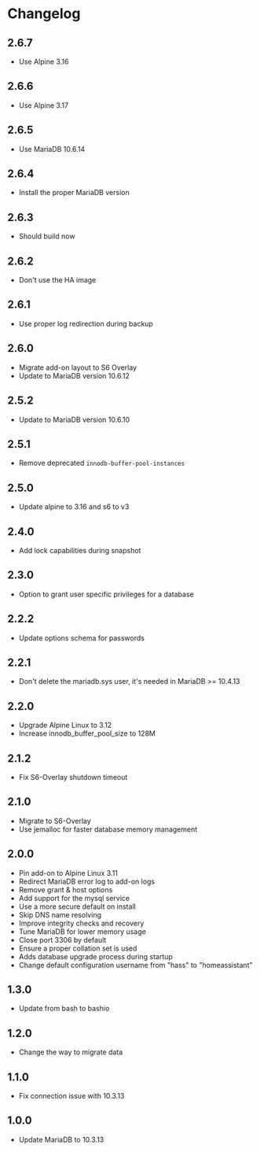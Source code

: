 # Changelog

## 2.6.7
- Use Alpine 3.16

## 2.6.6
- Use Alpine 3.17

## 2.6.5
- Use MariaDB 10.6.14

## 2.6.4
- Install the proper MariaDB version

## 2.6.3
- Should build now

## 2.6.2
- Don't use the HA image

## 2.6.1

- Use proper log redirection during backup

## 2.6.0

- Migrate add-on layout to S6 Overlay
- Update to MariaDB version 10.6.12

## 2.5.2

- Update to MariaDB version 10.6.10

## 2.5.1

- Remove deprecated `innodb-buffer-pool-instances`

## 2.5.0

- Update alpine to 3.16 and s6 to v3

## 2.4.0

- Add lock capabilities during snapshot

## 2.3.0

- Option to grant user specific privileges for a database

## 2.2.2

- Update options schema for passwords

## 2.2.1
- Don't delete the mariadb.sys user, it's needed in MariaDB >= 10.4.13

## 2.2.0

- Upgrade Alpine Linux to 3.12
- Increase innodb_buffer_pool_size to 128M

## 2.1.2

- Fix S6-Overlay shutdown timeout

## 2.1.0

- Migrate to S6-Overlay
- Use jemalloc for faster database memory management

## 2.0.0

- Pin add-on to Alpine Linux 3.11
- Redirect MariaDB error log to add-on logs
- Remove grant & host options
- Add support for the mysql service
- Use a more secure default on install
- Skip DNS name resolving
- Improve integrity checks and recovery
- Tune MariaDB for lower memory usage
- Close port 3306 by default
- Ensure a proper collation set is used
- Adds database upgrade process during startup
- Change default configuration username from "hass" to "homeassistant"

## 1.3.0

- Update from bash to bashio

## 1.2.0

- Change the way to migrate data

## 1.1.0

- Fix connection issue with 10.3.13

## 1.0.0

- Update MariaDB to 10.3.13
